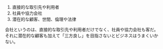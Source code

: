 1. 直接的な取引先や利用者
2. 社員や協力会社
3. 潜在的な顧客、世間、倫理や法律

会社というのは、直接的な取引先や利用者だけでなく、社員や協力会社も客だ。それに潜在的な顧客も加えて「三方良し」を目指さないとビジネスはうまくいかない。
